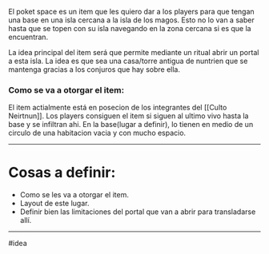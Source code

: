 El poket space es un item que les quiero dar a los players para que tengan una base en una isla cercana a la isla de los magos. Esto no lo van a saber hasta que se topen con su isla navegando en la zona cercana si es que la encuentran.

La idea principal del item será que permite mediante un ritual abrir un portal a esta isla. La idea es que sea una casa/torre antigua de nuntrien que se mantenga gracias a los conjuros que hay sobre ella. 

### Como se va a otorgar el item:
El item actialmente está en posecion de los integrantes del [[Culto Neirtnun]]. Los players consiguen el item si siguen al ultimo vivo hasta la base y se infiltran ahi.
En la base(lugar a definir), lo tienen en medio de un circulo de una habitacion vacia y con mucho espacio.

---
# Cosas a definir:
- Como se les va a otorgar el item.
- Layout de este lugar.
- Definir bien las limitaciones del portal que van a abrir para transladarse allí.

---
#idea